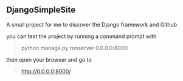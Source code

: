 ## DjangoSimpleSite

A small project for me to discover the Django framework and Github

you can test the project by running a command prompt with
> python manage.py runserver 0.0.0.0:8000

then open your browser and go to 
> http://0.0.0.0:8000/
